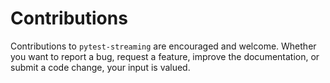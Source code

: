 # Contributions

Contributions to `pytest-streaming` are encouraged and welcome. Whether you want to report a bug, request a feature, improve the documentation, or submit a code change, your input is valued.
